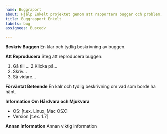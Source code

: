 ```yaml
---
name: Buggraport
about: Hjälp Enkelt projektet genom att rapportera buggar och problem.
title: Buggrapport Enkelt
labels: bug
assignees: Buscedv

---
```


**Beskriv Buggen**
En klar och tydlig beskrivning av buggen.

**Att Reproducera**
Steg att reproducera buggen:
1. Gå till ...
2.Klicka på...
3. Skriv...
4. Så vidare...

**Förväntat Beteende**
En kalr och tydlig beskrivning om vad som borde ha hänt. 

**Information Om Hårdvara och Mjukvara**
 - OS: [t.ex. Linux, Mac OSX]
 - Version [t.ex. 1.7]

**Annan Information**
Annan viktig information
